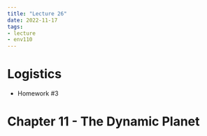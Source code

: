 ```yaml
---
title: "Lecture 26"
date: 2022-11-17
tags:
- lecture
- env110
---
```


# Logistics

* Homework #3

# Chapter 11 - The Dynamic Planet
